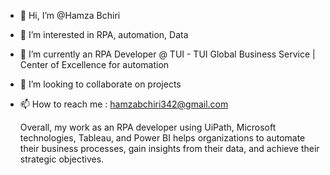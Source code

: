 - 👋 Hi, I’m @Hamza Bchiri
- 👀 I’m interested in RPA, automation, Data
- 🌱 I’m currently an RPA Developer @ TUI - TUI Global Business Service | Center of Excellence for automation
- 💞️ I’m looking to collaborate on projects
- 📫 How to reach me :  hamzabchiri342@gmail.com

  Overall, my work as an RPA developer using UiPath, Microsoft technologies, Tableau, and Power BI helps organizations to automate their business processes, gain insights from their data, and achieve their strategic objectives.
